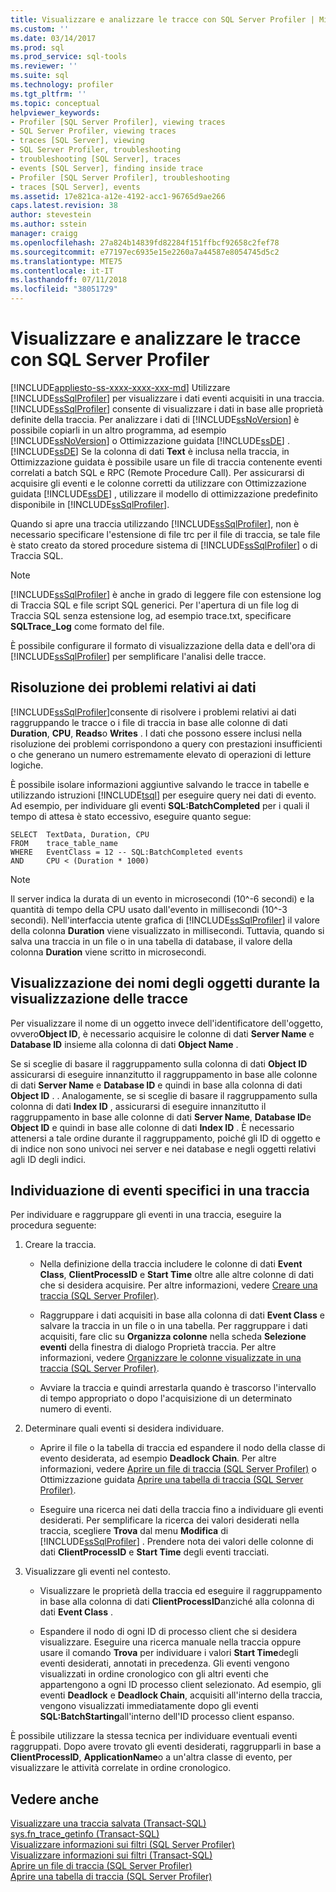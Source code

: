 ```yaml
---
title: Visualizzare e analizzare le tracce con SQL Server Profiler | Microsoft Docs
ms.custom: ''
ms.date: 03/14/2017
ms.prod: sql
ms.prod_service: sql-tools
ms.reviewer: ''
ms.suite: sql
ms.technology: profiler
ms.tgt_pltfrm: ''
ms.topic: conceptual
helpviewer_keywords:
- Profiler [SQL Server Profiler], viewing traces
- SQL Server Profiler, viewing traces
- traces [SQL Server], viewing
- SQL Server Profiler, troubleshooting
- troubleshooting [SQL Server], traces
- events [SQL Server], finding inside trace
- Profiler [SQL Server Profiler], troubleshooting
- traces [SQL Server], events
ms.assetid: 17e821ca-a12e-4192-acc1-96765d9ae266
caps.latest.revision: 38
author: stevestein
ms.author: sstein
manager: craigg
ms.openlocfilehash: 27a824b14839fd82284f151ffbcf92658c2fef78
ms.sourcegitcommit: e77197ec6935e15e2260a7a44587e8054745d5c2
ms.translationtype: MTE75
ms.contentlocale: it-IT
ms.lasthandoff: 07/11/2018
ms.locfileid: "38051729"
---
```

# <a name="view-and-analyze-traces-with-sql-server-profiler"></a>Visualizzare e analizzare le tracce con SQL Server Profiler
[!INCLUDE[appliesto-ss-xxxx-xxxx-xxx-md](../../includes/appliesto-ss-xxxx-xxxx-xxx-md.md)]
  Utilizzare [!INCLUDE[ssSqlProfiler](../../includes/sssqlprofiler-md.md)] per visualizzare i dati eventi acquisiti in una traccia. [!INCLUDE[ssSqlProfiler](../../includes/sssqlprofiler-md.md)] consente di visualizzare i dati in base alle proprietà definite della traccia. Per analizzare i dati di [!INCLUDE[ssNoVersion](../../includes/ssnoversion-md.md)] è possibile copiarli in un altro programma, ad esempio [!INCLUDE[ssNoVersion](../../includes/ssnoversion-md.md)] o Ottimizzazione guidata [!INCLUDE[ssDE](../../includes/ssde-md.md)] . [!INCLUDE[ssDE](../../includes/ssde-md.md)] Se la colonna di dati **Text** è inclusa nella traccia, in Ottimizzazione guidata è possibile usare un file di traccia contenente eventi correlati a batch SQL e RPC (Remote Procedure Call). Per assicurarsi di acquisire gli eventi e le colonne corretti da utilizzare con Ottimizzazione guidata [!INCLUDE[ssDE](../../includes/ssde-md.md)] , utilizzare il modello di ottimizzazione predefinito disponibile in [!INCLUDE[ssSqlProfiler](../../includes/sssqlprofiler-md.md)].  
  
 Quando si apre una traccia utilizzando [!INCLUDE[ssSqlProfiler](../../includes/sssqlprofiler-md.md)], non è necessario specificare l'estensione di file trc per il file di traccia, se tale file è stato creato da stored procedure sistema di [!INCLUDE[ssSqlProfiler](../../includes/sssqlprofiler-md.md)] o di Traccia SQL.  
  
> [!NOTE]  
>  [!INCLUDE[ssSqlProfiler](../../includes/sssqlprofiler-md.md)] è anche in grado di leggere file con estensione log di Traccia SQL e file script SQL generici. Per l'apertura di un file log di Traccia SQL senza estensione log, ad esempio trace.txt, specificare **SQLTrace_Log** come formato del file.  
  
 È possibile configurare il formato di visualizzazione della data e dell'ora di [!INCLUDE[ssSqlProfiler](../../includes/sssqlprofiler-md.md)] per semplificare l'analisi delle tracce.  
  
## <a name="troubleshooting-data"></a>Risoluzione dei problemi relativi ai dati  
 [!INCLUDE[ssSqlProfiler](../../includes/sssqlprofiler-md.md)]consente di risolvere i problemi relativi ai dati raggruppando le tracce o i file di traccia in base alle colonne di dati **Duration**, **CPU**, **Reads**o **Writes** . I dati che possono essere inclusi nella risoluzione dei problemi corrispondono a query con prestazioni insufficienti o che generano un numero estremamente elevato di operazioni di letture logiche.  
  
 È possibile isolare informazioni aggiuntive salvando le tracce in tabelle e utilizzando istruzioni [!INCLUDE[tsql](../../includes/tsql-md.md)] per eseguire query nei dati di evento. Ad esempio, per individuare gli eventi **SQL:BatchCompleted** per i quali il tempo di attesa è stato eccessivo, eseguire quanto segue:  
  
```  
SELECT  TextData, Duration, CPU  
FROM    trace_table_name  
WHERE   EventClass = 12 -- SQL:BatchCompleted events  
AND     CPU < (Duration * 1000)  
```  
  
> [!NOTE]  
>  Il server indica la durata di un evento in microsecondi (10^-6 secondi) e la quantità di tempo della CPU usato dall'evento in millisecondi (10^-3 secondi). Nell'interfaccia utente grafica di [!INCLUDE[ssSqlProfiler](../../includes/sssqlprofiler-md.md)] il valore della colonna **Duration** viene visualizzato in millisecondi. Tuttavia, quando si salva una traccia in un file o in una tabella di database, il valore della colonna **Duration** viene scritto in microsecondi.  
  
## <a name="displaying-object-names-when-viewing-traces"></a>Visualizzazione dei nomi degli oggetti durante la visualizzazione delle tracce  
 Per visualizzare il nome di un oggetto invece dell'identificatore dell'oggetto, ovvero**Object ID**, è necessario acquisire le colonne di dati **Server Name** e **Database ID** insieme alla colonna di dati **Object Name** .  
  
 Se si sceglie di basare il raggruppamento sulla colonna di dati **Object ID** assicurarsi di eseguire innanzitutto il raggruppamento in base alle colonne di dati **Server Name** e **Database ID** e quindi in base alla colonna di dati **Object ID** . . Analogamente, se si sceglie di basare il raggruppamento sulla colonna di dati **Index ID** , assicurarsi di eseguire innanzitutto il raggruppamento in base alle colonne di dati **Server Name**, **Database ID**e **Object ID** e quindi in base alle colonne di dati **Index ID** . È necessario attenersi a tale ordine durante il raggruppamento, poiché gli ID di oggetto e di indice non sono univoci nei server e nei database e negli oggetti relativi agli ID degli indici.  
  
## <a name="finding-specific-events-within-a-trace"></a>Individuazione di eventi specifici in una traccia  
 Per individuare e raggruppare gli eventi in una traccia, eseguire la procedura seguente:  
  
1.  Creare la traccia.  
  
    -   Nella definizione della traccia includere le colonne di dati **Event Class**, **ClientProcessID** e **Start Time** oltre alle altre colonne di dati che si desidera acquisire. Per altre informazioni, vedere [Creare una traccia &#40;SQL Server Profiler&#41;](../../tools/sql-server-profiler/create-a-trace-sql-server-profiler.md).  
  
    -   Raggruppare i dati acquisiti in base alla colonna di dati **Event Class** e salvare la traccia in un file o in una tabella. Per raggruppare i dati acquisiti, fare clic su **Organizza colonne** nella scheda **Selezione eventi** della finestra di dialogo Proprietà traccia. Per altre informazioni, vedere [Organizzare le colonne visualizzate in una traccia &#40;SQL Server Profiler&#41;](../../tools/sql-server-profiler/organize-columns-displayed-in-a-trace-sql-server-profiler.md).  
  
    -   Avviare la traccia e quindi arrestarla quando è trascorso l'intervallo di tempo appropriato o dopo l'acquisizione di un determinato numero di eventi.  
  
2.  Determinare quali eventi si desidera individuare.  
  
    -   Aprire il file o la tabella di traccia ed espandere il nodo della classe di evento desiderata, ad esempio **Deadlock Chain**. Per altre informazioni, vedere [Aprire un file di traccia &#40;SQL Server Profiler&#41;](../../tools/sql-server-profiler/open-a-trace-file-sql-server-profiler.md) o Ottimizzazione guidata [Aprire una tabella di traccia &#40;SQL Server Profiler&#41;](../../tools/sql-server-profiler/open-a-trace-table-sql-server-profiler.md).  
  
    -   Eseguire una ricerca nei dati della traccia fino a individuare gli eventi desiderati. Per semplificare la ricerca dei valori desiderati nella traccia, scegliere **Trova** dal menu **Modifica** di [!INCLUDE[ssSqlProfiler](../../includes/sssqlprofiler-md.md)] . Prendere nota dei valori delle colonne di dati **ClientProcessID** e **Start Time** degli eventi tracciati.  
  
3.  Visualizzare gli eventi nel contesto.  
  
    -   Visualizzare le proprietà della traccia ed eseguire il raggruppamento in base alla colonna di dati **ClientProcessID**anziché alla colonna di dati **Event Class** .  
  
    -   Espandere il nodo di ogni ID di processo client che si desidera visualizzare. Eseguire una ricerca manuale nella traccia oppure usare il comando **Trova** per individuare i valori **Start Time**degli eventi desiderati, annotati in precedenza. Gli eventi vengono visualizzati in ordine cronologico con gli altri eventi che appartengono a ogni ID processo client selezionato. Ad esempio, gli eventi **Deadlock** e **Deadlock Chain**, acquisiti all'interno della traccia, vengono visualizzati immediatamente dopo gli eventi **SQL:BatchStarting**all'interno dell'ID processo client espanso.  
  
 È possibile utilizzare la stessa tecnica per individuare eventuali eventi raggruppati. Dopo avere trovato gli eventi desiderati, raggrupparli in base a **ClientProcessID**, **ApplicationName**o a un'altra classe di evento, per visualizzare le attività correlate in ordine cronologico.  
  
## <a name="see-also"></a>Vedere anche  
 [Visualizzare una traccia salvata &#40;Transact-SQL&#41;](../../relational-databases/sql-trace/view-a-saved-trace-transact-sql.md)   
 [sys.fn_trace_getinfo &#40;Transact-SQL&#41;](../../relational-databases/system-functions/sys-fn-trace-getinfo-transact-sql.md)   
 [Visualizzare informazioni sui filtri &#40;SQL Server Profiler&#41;](../../tools/sql-server-profiler/view-filter-information-sql-server-profiler.md)   
 [Visualizzare informazioni sui filtri &#40;Transact-SQL&#41;](../../relational-databases/sql-trace/view-filter-information-transact-sql.md)   
 [Aprire un file di traccia &#40;SQL Server Profiler&#41;](../../tools/sql-server-profiler/open-a-trace-file-sql-server-profiler.md)   
 [Aprire una tabella di traccia &#40;SQL Server Profiler&#41;](../../tools/sql-server-profiler/open-a-trace-table-sql-server-profiler.md)  
  
  
